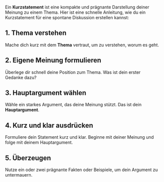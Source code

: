 Ein **Kurzstatement** ist eine kompakte und prägnante Darstellung deiner Meinung zu einem Thema. Hier ist eine schnelle Anleitung, wie du ein Kurzstatement für eine spontane Diskussion erstellen kannst:
## 1. Thema verstehen
Mache dich kurz mit dem **Thema** vertraut, um zu verstehen, worum es geht.
## 2. Eigene Meinung formulieren
Überlege dir schnell deine Position zum Thema. Was ist dein erster Gedanke dazu?
## 3. Hauptargument wählen
Wähle ein starkes Argument, das deine Meinung stützt. Das ist dein **Hauptargument**.
## 4. Kurz und klar ausdrücken
Formuliere dein Statement kurz und klar. Beginne mit deiner Meinung und folge mit deinem Hauptargument.
## 5. Überzeugen
Nutze ein oder zwei prägnante Fakten oder Beispiele, um dein Argument zu untermauern.